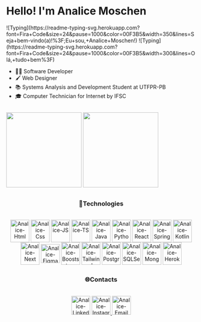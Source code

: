 ###
<h1>Hello! I'm Analice Moschen </h1>
![Typing](https://readme-typing-svg.herokuapp.com?font=Fira+Code&size=24&pause=1000&color=00F3B5&width=350&lines=Seja+bem-vindo(a)!%3F;Eu+sou,+Analice+Moschen!)
![Typing](https://readme-typing-svg.herokuapp.com?font=Fira+Code&size=24&pause=1000&color=00F3B5&width=300&lines=Olá,+tudo+bem%3F)

- 👩‍💻 Software Developer
- 🖌  Web Designer
- 📚 Systems Analysis and Development Student at UTFPR-PB
- 🎓 Computer Technician for Internet by IFSC
 
 ##
 
 <div>
  <div align="">
    <a href="https://github.com/AnaliceMM4">
     <img height="200em" src="https://github-readme-stats.vercel.app/api/top-langs/?username=AnaliceMM4&theme=radical"/></a>

  <a href="https://github.com/AnaliceMM4">
    <img height="200em" src="https://github-readme-stats.vercel.app/api?username=AnaliceMM4&theme=radical" /></a>

 </div>
  
  ##
 
<div align="center" style="display: inline_block">
 <h3>🚀Technologies</h3><br>
    <img align="center" alt="Analice-Html" height="60" width="50"  src="https://cdn.jsdelivr.net/gh/devicons/devicon/icons/html5/html5-plain-wordmark.svg" />
    <img align="center" alt="Analice-Css" height="60" width="50" src="https://cdn.jsdelivr.net/gh/devicons/devicon/icons/css3/css3-plain-wordmark.svg" />      
    <img align="center" alt="Analice-JS" height="60" width="50"  src="https://cdn.jsdelivr.net/gh/devicons/devicon/icons/javascript/javascript-plain.svg" /> 
    <img align="center" alt="Analice-TS" height="60" width="50"  src="https://cdn.jsdelivr.net/gh/devicons/devicon/icons/typescript/typescript-plain.svg" /> 
    <img align="center" alt="Analice-Java" height="60" width="50" src="https://cdn.jsdelivr.net/gh/devicons/devicon/icons/java/java-original.svg" />
    <img align="center" alt="Analice-Python" height="60" width="50" src="https://cdn.jsdelivr.net/gh/devicons/devicon/icons/python/python-original.svg" />     
 
   <img  align="center" alt="Analice-React"  align="center" height="60" width="50" src="https://cdn.jsdelivr.net/gh/devicons/devicon/icons/react/react-original.svg" />
   <img  align="center" alt="Analice-Spring" height="60" width="50" src="https://cdn.jsdelivr.net/gh/devicons/devicon/icons/spring/spring-original.svg" />

   <img  align="center" alt="Analice-Kotlin" height="60" width="50" src="https://cdn.jsdelivr.net/gh/devicons/devicon@latest/icons/kotlin/kotlin-original.svg">
   <img align="center" alt="Analice-Next" height="60" width="50" src="https://cdn.jsdelivr.net/gh/devicons/devicon@latest/icons/nextjs/nextjs-original.svg" />

   <img  align="center"  alt="Analice-Figma" height="50" width="50" src="https://cdn.jsdelivr.net/gh/devicons/devicon/icons/figma/figma-original.svg" />
   <img  align="center" alt="Analice-Booststrap"  align="center"  height="60" width="50" src="https://cdn.jsdelivr.net/gh/devicons/devicon/icons/bootstrap/bootstrap-original.svg" />
   <img align="center" alt="Analice-Tailwind"  align="center"  height="60" width="50" src="https://cdn.jsdelivr.net/gh/devicons/devicon@latest/icons/tailwindcss/tailwindcss-original.svg"/>
 
 <img align="center" alt="Analice-Postgres" height="60" width="50" src="https://cdn.jsdelivr.net/gh/devicons/devicon/icons/postgresql/postgresql-original.svg" />
 <img align="center" alt="Analice-SQLServer" height="60" width="50" src="https://cdn.jsdelivr.net/gh/devicons/devicon@latest/icons/microsoftsqlserver/microsoftsqlserver-original.svg" />
 <img align="center" alt="Analice-Mongo" height="60" width="50" src="https://cdn.jsdelivr.net/gh/devicons/devicon@latest/icons/mongodb/mongodb-original.svg" />
                   
 <img  align="center" alt="Analice-Heroku" height="60" width="50" src="https://cdn.jsdelivr.net/gh/devicons/devicon/icons/heroku/heroku-plain-wordmark.svg" />    
 
</div>

<div align="center" style="display: inline_block">
 
  ##
 
 <h3>🌐Contacts</h3><br>
 <a href="https://www.linkedin.com/in/analice-moschen-71634b213/" rel="noopener">
 <img  alt="Analice-Linkedin" height="50" width="50" src="https://user-images.githubusercontent.com/62485958/185765464-ca64c58d-33fe-4222-8ac6-4f596e1f8e4b.png" /></a>
 
 <a href="https://www.instagram.com/analice.moschen/" rel="noopener">
 <img  alt="Analice-Instagram" height="50" width="50" src="https://user-images.githubusercontent.com/62485958/185766264-b1891112-9b7a-4649-826c-11dbe3db5c44.png" /</a>

 <a href="mailto:analice.moschen16@gmail.com" rel="noopener">
 <img  alt="Analice-Email" height="50" width="50" src="https://user-images.githubusercontent.com/62485958/185766824-802af9d0-e011-46e8-bad0-cd186a409fdf.png" /></a>

</div>

<!--![snake gif](https://github.com/AnaliceMM4/AnaliceMM4/blob/output/github-contribution-grid-snake.svg)-->
 
